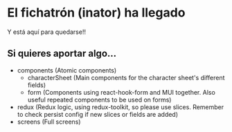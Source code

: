 # El fichatrón (inator) ha llegado
Y está aquí para quedarse!!

## Si quieres aportar algo...
- components (Atomic components)
  - characterSheet (Main components for the character sheet's different fields)
  - form (Components using react-hook-form and MUI together. Also useful repeated components to be used on forms)
- redux (Redux logic, using redux-toolkit, so please use slices. Remember to check persist config if new slices or fields are added)
- screens (Full screens)
